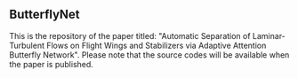 ## ButterflyNet
This is the repository of the paper titled: "Automatic Separation of Laminar-Turbulent Flows on Flight Wings and Stabilizers via Adaptive Attention Butterfly Network".
Please note that the source codes will be available when the paper is published. 
